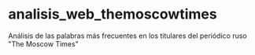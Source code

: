 # analisis_web_themoscowtimes
Análisis de las palabras más frecuentes en los titulares del periódico ruso "The Moscow Times"
